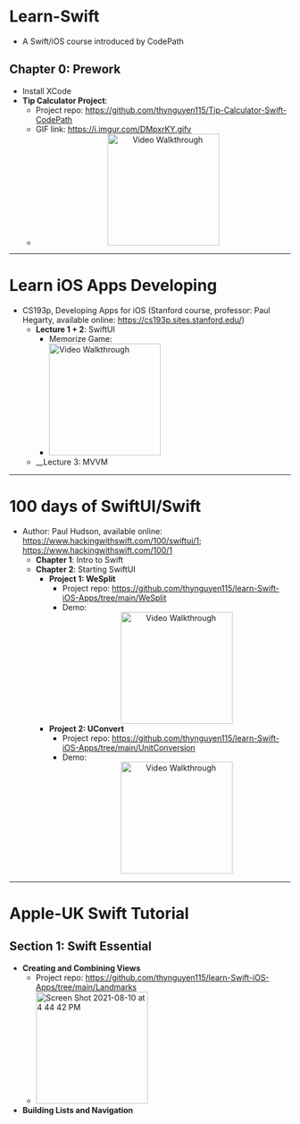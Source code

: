 # Learn-Swift
- A Swift/iOS course introduced by CodePath

## Chapter 0: Prework
- Install XCode
- __Tip Calculator Project__:
  - Project repo: https://github.com/thynguyen115/Tip-Calculator-Swift-CodePath  
  - GIF link: https://i.imgur.com/DMpxrKY.gifv
  - <center><img src='https://user-images.githubusercontent.com/77253286/128550451-bc70d330-a435-4a49-9ced-cdda801cfcb0.gif' title='Video Walkthrough' width='200px' alt='Video Walkthrough' /></center>

---------------------------------------------------------------------
# Learn iOS Apps Developing
- CS193p, Developing Apps for iOS (Stanford course, professor: Paul Hegarty, available online: https://cs193p.sites.stanford.edu/)
  - __Lecture 1 + 2__: SwiftUI
    - Memorize Game: 
    - <img src='https://user-images.githubusercontent.com/77253286/129123703-8fc1f577-9e1c-4df7-a94d-cea35e737c54.gif' title='Memorize Game' width='200px' alt='Video Walkthrough' />
  - __Lecture 3: MVVM
  

---------------------------------------------------------------------
# 100 days of SwiftUI/Swift
- Author: Paul Hudson, available online: https://www.hackingwithswift.com/100/swiftui/1; https://www.hackingwithswift.com/100/1
  - __Chapter 1__: Intro to Swift
  - __Chapter 2__: Starting SwiftUI
    - __Project 1: WeSplit__
      - Project repo: https://github.com/thynguyen115/learn-Swift-iOS-Apps/tree/main/WeSplit
      - Demo: <center><img src='https://user-images.githubusercontent.com/77253286/130340130-9c497e89-0dff-490b-9178-5778b626a388.gif' title='Video Walkthrough' width='200px' alt='Video Walkthrough' /></center>
    - __Project 2: UConvert__
      - Project repo: https://github.com/thynguyen115/learn-Swift-iOS-Apps/tree/main/UnitConversion
      - Demo: <center><img src='https://user-images.githubusercontent.com/77253286/130378319-1a410b1c-e2ca-4f5f-b89d-7e9a924e07b9.gif' title='Video Walkthrough' width='200px' alt='Video Walkthrough' /></center>

 
---------------------------------------------------------------------
# Apple-UK Swift Tutorial
## Section 1: Swift Essential
  - __Creating and Combining Views__
    - Project repo: https://github.com/thynguyen115/learn-Swift-iOS-Apps/tree/main/Landmarks
    - <img width="200" alt="Screen Shot 2021-08-10 at 4 44 42 PM" src="https://user-images.githubusercontent.com/77253286/128949225-eb7ddd91-a548-4e21-b5be-c8e40823cd82.png">
  - __Building Lists and Navigation__
